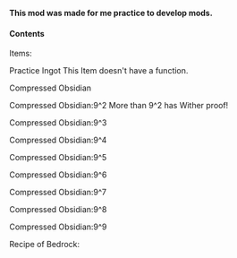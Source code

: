 **This mod was made for me practice to develop mods.**

#### Contents

Items:

Practice Ingot This Item doesn't have a function.

Compressed Obsidian

Compressed Obsidian:9^2 More than 9^2 has Wither proof!

Compressed Obsidian:9^3

Compressed Obsidian:9^4

Compressed Obsidian:9^5

Compressed Obsidian:9^6

Compressed Obsidian:9^7

Compressed Obsidian:9^8

Compressed Obsidian:9^9

Recipe of Bedrock:

## 

